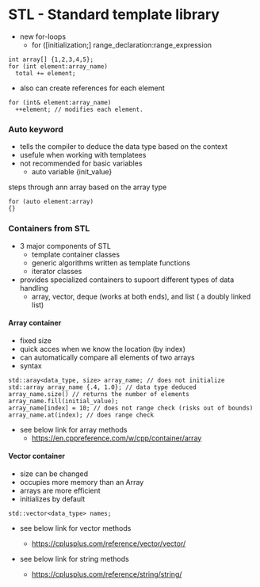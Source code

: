 # STL - Standard template library
 
- new for-loops
  - for ([initialization;] range_declaration:range_expression
```
int array[] {1,2,3,4,5};
for (int element:array_name)
  total += element;
```
- also can create references for each element
```
for (int& element:array_name)
  ++element; // modifies each element. 
```

### Auto keyword
- tells the compiler to deduce the data type based on the context
- usefule when working with templatees
- not recommended for basic variables
  - auto variable {init_value}

steps through ann array based on the array type
```
for (auto element:array)
{}
```

### Containers from STL
- 3 major components of STL
  - template container classes
  - generic algorithms written as template functions
  - iterator classes
- provides specialized containers to supoort different types of data handling
  - array, vector, deque (works at both ends), and list ( a doubly linked list)

#### Array container
- fixed size
- quick acces when we know the location (by index)
- can automatically compare all elements of two arrays
- syntax
```
std::aray<data_type, size> array_name; // does not initialize
std::array array_name {.4, 1.0}; // data type deduced
array_name.size() // returns the number of elements
array_name.fill(initial_value); 
array_name[index] = 10; // does not range check (risks out of bounds)
array_name.at(index); // does range check 
```
- see below link for array methods 
  - https://en.cppreference.com/w/cpp/container/array

#### Vector container
- size can be changed
- occupies more memory than an Array
- arrays are more efficient
- initializes by default
```
std::vector<data_type> names;
```
- see below link for vector methods 
  - https://cplusplus.com/reference/vector/vector/ 

- see below link for string methods 
  - https://cplusplus.com/reference/string/string/


